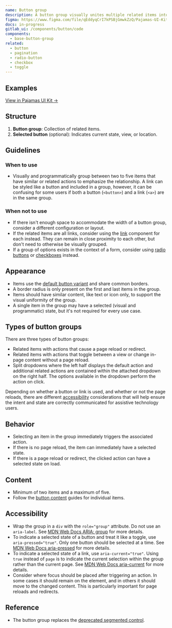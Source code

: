 ```yaml
---
name: Button group
description: A button group visually unites multiple related items into a single collection.
figma: https://www.figma.com/file/qEddyqCrI7kPSBjGmwkZzQ/Pajamas-UI-Kit?node-id=425%3A7
docs: in-progress
gitlab_ui: /components/button/code
components:
  - base-button-group
related:
  - button
  - pagination
  - radio-button
  - checkbox
  - toggle
---
```


## Examples

<story-viewer component="base-button-group" title="Button Group" iframe-padding="0 0 50px 0"></story-viewer>

<story-viewer component="base-button" story="dropdown-split-button" title="Split dropdown button" iframe-padding="0 0 50px 0"></story-viewer>

[View in Pajamas UI Kit →](https://www.figma.com/file/qEddyqCrI7kPSBjGmwkZzQ/Pajamas-UI-Kit?node-id=425%3A7)

## Structure

<figure-img alt="Numbered diagram of a button group structure" label="Button group structure" src="/img/button-group-structure.svg"></figure-img>

1. **Button group**: Collection of related items.
1. **Selected button** (optional): Indicates current state, view, or location.

## Guidelines

### When to use

- Visually and programmatically group between two to five items that have similar or related actions to emphasize the relationship. A link can be styled like a button and included in a group, however, it can be confusing for some users if both a button (`<button>`) and a link (`<a>`) are in the same group.

### When not to use

- If there isn't enough space to accommodate the width of a button group, consider a different configuration or layout.
- If the related items are all links, consider using the [link](/components/link) component for each instead. They can remain in close proximity to each other, but don't need to otherwise be visually grouped.
- If a group of options exists in the context of a form, consider using [radio buttons](/components/radio-button) or [checkboxes](/components/checkbox) instead.

## Appearance

- Items use the [default button variant](/components/button#variants) and share common borders.
- A border radius is only present on the first and last items in the group.
- Items should have similar content, like text or icon only, to support the visual uniformity of the group.
- A single item in the group may have a selected (visual and programmatic) state, but it's not required for every use case.

## Types of button groups

There are three types of button groups:

- Related items with actions that cause a page reload or redirect.
- Related items with actions that toggle between a view or change in-page content without a page reload.
- Split dropdowns where the left half displays the default action and additional related actions are contained within the attached dropdown on the right half. The options available in the dropdown perform the action on click.

Depending on whether a button or link is used, and whether or not the page reloads, there are different [accessibility](#accessibility) considerations that will help ensure the intent and state are correctly communicated for assistive technology users.

## Behavior

- Selecting an item in the group immediately triggers the associated action.
- If there is no page reload, the item can immediately have a selected state.
- If there is a page reload or redirect, the clicked action can have a selected state on load.

## Content

- Minimum of two items and a maximum of five.
- Follow the [button content](/components/button#content) guides for individual items.

## Accessibility

- Wrap the group in a `div` with the `role="group"` attribute. Do not use an `aria-label`. See [MDN Web Docs ARIA: group](https://developer.mozilla.org/en-US/docs/Web/Accessibility/ARIA/Roles/group_role) for more details.
- To indicate a selected state of a button and treat it like a toggle, use `aria-pressed="true"`. Only one button should be selected at a time. See [MDN Web Docs aria-pressed](https://developer.mozilla.org/en-US/docs/Web/Accessibility/ARIA/Attributes/aria-pressed) for more details.
- To indicate a selected state of a link, use `aria-current="true"`. Using `true` instead of `page` is to indicate the current selection within the group rather than the current page. See [MDN Web Docs aria-current](https://developer.mozilla.org/en-US/docs/Web/Accessibility/ARIA/Attributes/aria-current) for more details.
- Consider where focus should be placed after triggering an action. In some cases it should remain on the element, and in others it should move to the changed content. This is particularly important for page reloads and redirects.

## Reference

- The button group replaces the [deprecated segmented control](https://gitlab.com/groups/gitlab-org/-/epics/7261).
